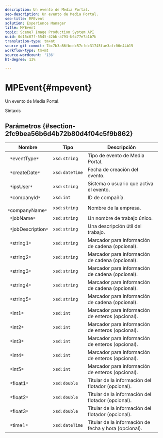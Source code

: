 ```yaml
---
description: Un evento de Media Portal.
seo-description: Un evento de Media Portal.
seo-title: MPEvent
solution: Experience Manager
title: MPEvent
topic: Scene7 Image Production System API
uuid: 0d15c07f-5545-42bb-a793-b6c77e7a1b7b
translation-type: tm+mt
source-git-commit: 7bc7b3a86fbcdc57cfdc31745fae3afc06e44b15
workflow-type: tm+mt
source-wordcount: '136'
ht-degree: 13%

---
```



# MPEvent{#mpevent}

Un evento de Media Portal.

Sintaxis

## Parámetros {#section-2fc9bea56b6d4b72b80d4f04c5f9b862}

| Nombre | Tipo | Descripción |
|---|---|---|
| ` *`eventType`*` | `xsd:string` | Tipo de evento de Media Portal. |
| ` *`createDate`*` | `xsd:dateTime` | Fecha de creación del evento. |
| ` *`ipsUser`*` | `xsd:string` | Sistema o usuario que activa el evento. |
| ` *`companyId`*` | `xsd:int` | ID de compañía. |
| ` *`companyName`*` | `xsd:string` | Nombre de la empresa. |
| ` *`jobName`*` | `xsd:string` | Un nombre de trabajo único. |
| ` *`jobDescription`*` | `xsd:string` | Una descripción útil del trabajo. |
| ` *`string1`*` | `xsd:string` | Marcador para información de cadena (opcional). |
| ` *`string2`*` | `xsd:string` | Marcador para información de cadena (opcional). |
| ` *`string3`*` | `xsd:string` | Marcador para información de cadena (opcional). |
| ` *`string4`*` | `xsd:string` | Marcador para información de cadena (opcional). |
| ` *`string5`*` | `xsd:string` | Marcador para información de cadena (opcional). |
| ` *`int1`*` | `xsd:int` | Marcador para información de enteros (opcional). |
| ` *`int2`*` | `xsd:int` | Marcador para información de enteros (opcional). |
| ` *`int3`*` | `xsd:int` | Marcador para información de enteros (opcional). |
| ` *`int4`*` | `xsd:int` | Marcador para información de enteros (opcional). |
| ` *`int5`*` | `xsd:int` | Marcador para información de enteros (opcional). |
| ` *`float1`*` | `xsd:double` | Titular de la información del flotador (opcional). |
| ` *`float2`*` | `xsd:double` | Titular de la información del flotador (opcional). |
| ` *`float3`*` | `xsd:double` | Titular de la información del flotador (opcional). |
| ` *`time1`*` | `xsd:dateTime` | Titular de la información de fecha y hora (opcional). |

